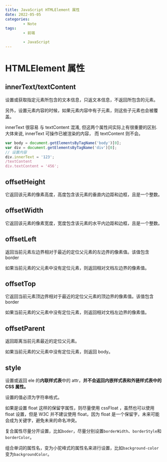 ```yaml
---
title: JavaScript HTMLElement 属性
date: 2022-05-05
categories:
        - Note
tags:
        - 前端

        - JavaScript
---
```


# HTMLElement 属性

## innerText/textContent

设置或获取指定元素所包含的文本信息，只返文本信息，不返回所包含的元素。

另外，设置元素内容的时候，如果元素内容中有子元素，则这些子元素也会被覆盖。

innerText 很容易 与 textContent 混淆, 但这两个属性间实际上有很重要的区别. 大体来说, innerText 可操作已被渲染的内容， 而 textContent 则不会。

```js
var body = document.getElementsByTagName('body')[0];
var div = document.getElementsByTagName('div')[0];
// 设置内容
div.innerText = '123';
/textContent
div.textContent = '456';
```

## offsetHeight

它返回该元素的像素高度，高度包含该元素的垂直内边距和边框，且是一个整数。

## offsetWidth

它返回该元素的像素宽度，宽度包含该元素的水平内边距和边框，且是一个整数。

## offsetLeft

返回当前元素左边界相对于最近的定位父元素的左边界的像素值。该值包含 border

如果当前元素的父元素中没有定位元素，则返回相对文档左边界的像素值。

## offsetTop

它返回当前元素顶边界相对于最近的定位父元素的顶边界的像素值。该值包含 border

如果当前元素的父元素中没有定位元素，则返回相对文档左边界的像素值。

## offsetParent

返回距离当前元素最近的定位父元素。

如果当前元素的父元素中没有定位元素，则返回 body。

## style

设置或返回 ele 的**内联样式表**中的 attr，**并不会返回内嵌样式表和外链样式表中的 CSS 属性。**

设置的值必须为字符串格式。

如果是设置 float 这样的保留字属性，则尽量使用 cssFloat ，虽然也可以使用 float 设置，但是 W3C 并不建议使用 float，因为 float 是一个保留字，未来可能会成为关键字，避免未来的命名冲突。

复合属性尽量分开设置，比如`boder`，尽量分别设置`borderWidth`、`borderStyle`和`borderColor`。

组合单词的属性名，变为小驼峰式的属性名来进行设置，比如`background-color`变为`backgroundColor`。
